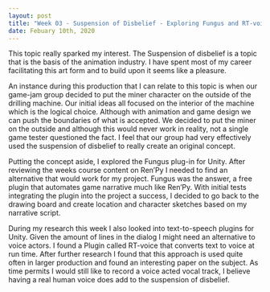 ```yaml
---
layout: post
title: "Week 03 - Suspension of Disbelief - Exploring Fungus and RT-voice plug-ins"
date: Febuary 10th, 2020
--- 
```


   This topic really sparked my interest. The Suspension of disbelief is a topic that is the basis of the animation industry. I have spent most of my career facilitating this art form and to build upon it seems like a pleasure.
 
   An instance during this production that I can relate to this topic is when our game-jam group decided to put the miner character on the outside of the drilling machine.  Our initial ideas all focused on the interior of the machine which is the logical choice.  Although with animation and game design we can push the boundaries of what is accepted.  We decided to put the miner on the outside and although this would never work in reality, not a single game tester questioned the fact.   I feel that our group had very effectively used the suspension of disbelief to really create an original concept.
 
   Putting the concept aside, I explored the Fungus plug-in for Unity.  After reviewing the weeks course content on Ren’Py I needed to find an alternative that would work for my project.  Fungus was the answer, a free plugin that automates game narrative much like Ren’Py.  With initial tests integrating the plugin into the project a success, I decided to go back to the drawing board and create location and character sketches based on my narrative script.
 
   During my research this week I also looked into text-to-speech plugins for Unity.  Given the amount of lines in the dialog I might need an alternative to voice actors.  I found a Plugin called RT-voice that converts text to voice at run time.  After further research I found that this approach is used quite often in larger production and found an interesting paper on the subject.  As time permits I would still like to record a voice acted vocal track, I believe having a real human voice does add to the suspension of disbelief. 

